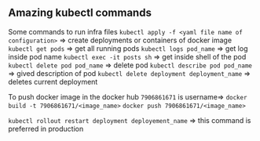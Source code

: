 ## Amazing kubectl commands

Some commands to run infra files
`kubectl apply -f <yaml file name of configuration>` => create deployments or containers of docker image
`kubectl get pods` => get all running pods
`kubectl logs pod_name` => get log inside pod name
`kubectl exec -it posts sh` => get inside shell of the pod
`kubectl delete pod pod_name` => delete pod
`kubectl describe pod pod_name` => gived description of pod
`kubectl delete deployment deployment_name` => deletes current deployment

To push docker image in the docker hub `7906861671` is username=>
`docker build -t 7906861671/<image_name>`
`docker push 7906861671/<image_name>`

`kubectl rollout restart deployment deployement_name` => this command is preferred in production 